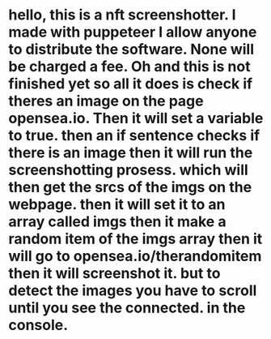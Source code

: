 # hello, this is a nft screenshotter. I made with puppeteer I allow anyone to distribute the software. None will be charged a fee. Oh and this is not finished yet so all it does is check if theres an image on the page opensea.io. Then it will set a variable to true. then an if sentence checks if there is an image then it will run the screenshotting prosess. which will then get the srcs of the imgs on the webpage. then it will set it to an array called imgs then it make a random item of the imgs array then it will go to opensea.io/therandomitem then it will screenshot it. but to detect the images you have to scroll until you see the connected. in the console.
